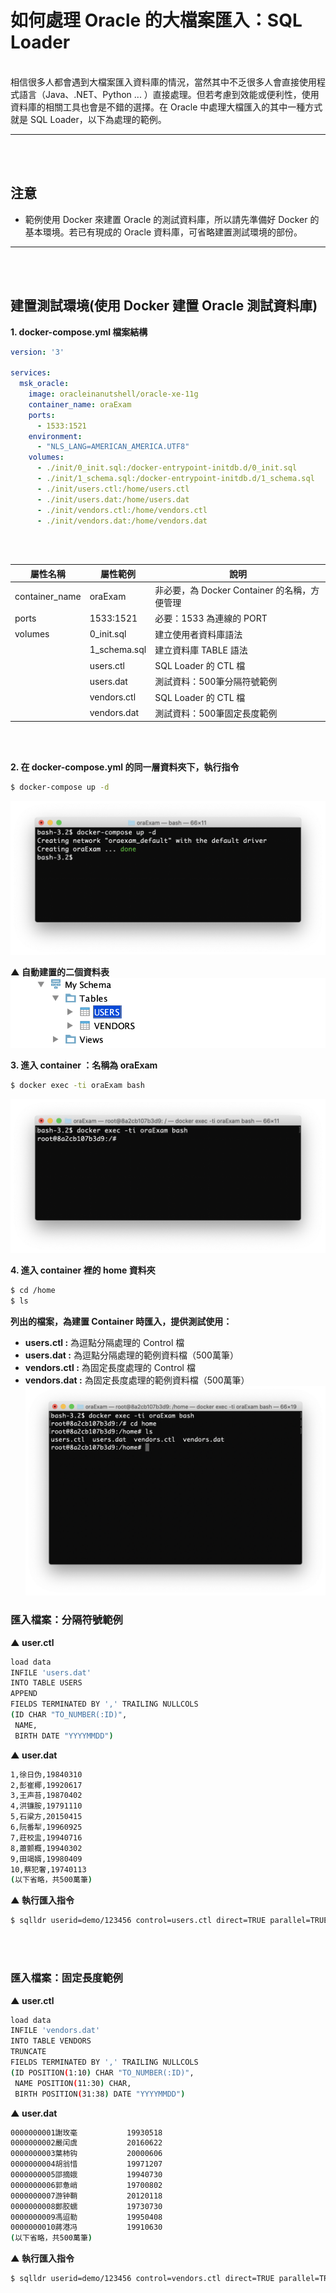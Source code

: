 # 如何處理 Oracle 的大檔案匯入：SQL Loader
<br />
相信很多人都會遇到大檔案匯入資料庫的情況，當然其中不乏很多人會直接使用程式語言（Java、.NET、Python ... ）直接處理。但若考慮到效能或便利性，使用資料庫的相關工具也會是不錯的選擇。在 Oracle 中處理大檔匯入的其中一種方式就是 SQL Loader，以下為處理的範例。

---
<br />
<br />

## 注意

* 範例使用 Docker 來建置 Oracle 的測試資料庫，所以請先準備好 Docker 的基本環境。若已有現成的 Oracle 資料庫，可省略建置測試環境的部份。

---
<br />
<br />

## 建置測試環境(使用 Docker 建置 Oracle 測試資料庫)

**1. docker-compose.yml 檔案結構**
```yml
version: '3'

services: 
  msk_oracle:
    image: oracleinanutshell/oracle-xe-11g
    container_name: oraExam
    ports:
      - 1533:1521
    environment:
      - "NLS_LANG=AMERICAN_AMERICA.UTF8"
    volumes:
      - ./init/0_init.sql:/docker-entrypoint-initdb.d/0_init.sql
      - ./init/1_schema.sql:/docker-entrypoint-initdb.d/1_schema.sql
      - ./init/users.ctl:/home/users.ctl
      - ./init/users.dat:/home/users.dat
      - ./init/vendors.ctl:/home/vendors.ctl
      - ./init/vendors.dat:/home/vendors.dat
    
```
<br />

| 屬性名稱        |屬性範例        | 說明  |
| -------------  | ------------- | ----- |
| container_name | oraExam      | 非必要，為 Docker Container 的名稱，方便管理 |
| ports          | 1533:1521    | 必要：1533 為連線的 PORT |
| volumes      | 0_init.sql | 建立使用者資料庫語法 |
|              | 1_schema.sql | 建立資料庫 TABLE 語法 |
|              | users.ctl  | SQL Loader 的 CTL 檔 |
|              | users.dat  | 測試資料：500筆分隔符號範例 |
|              | vendors.ctl  | SQL Loader 的 CTL 檔 |
|              | vendors.dat  | 測試資料：500筆固定長度範例 |




<br />
<br />


**2. 在 docker-compose.yml 的同一層資料夾下，執行指令**
```sh
$ docker-compose up -d
```
![](img/001.png)  

**▲ 自動建置的二個資料表**
![](img/000.png)

**3. 進入 container ：名稱為 oraExam**
```sh
$ docker exec -ti oraExam bash
```
![](img/002.png)  

**4. 進入 container 裡的 home 資料夾**
```sh
$ cd /home
$ ls
```
**列出的檔案，為建置 Container 時匯入，提供測試使用：**<br />
* **users.ctl :** 為逗點分隔處理的 Control 檔
* **users.dat :** 為逗點分隔處理的範例資料檔（500萬筆）
* **vendors.ctl :** 為固定長度處理的 Control 檔
* **vendors.dat :** 為固定長度處理的範例資料檔（500萬筆）
![](img/003.png)  

### 匯入檔案：分隔符號範例

**▲ user.ctl**
```sh
load data
INFILE 'users.dat'
INTO TABLE USERS
APPEND
FIELDS TERMINATED BY ',' TRAILING NULLCOLS
(ID CHAR "TO_NUMBER(:ID)",
 NAME,
 BIRTH DATE "YYYYMMDD")
```

**▲ user.dat**
```sh
1,徐日伪,19840310
2,彭崔椰,19920617
3,王声苔,19870402
4,洪镰胺,19791110
5,石粱方,20150415
6,阮番犁,19960925
7,莊校盅,19940716
8,蕭颤概,19940302
9,田竭婿,19980409
10,蔡犯奢,19740113
(以下省略，共500萬筆)
```

**▲ 執行匯入指令**
```sh
$ sqlldr userid=demo/123456 control=users.ctl direct=TRUE parallel=TRUE
```

<br />
<br />

### 匯入檔案：固定長度範例

**▲ user.ctl**
```sh
load data
INFILE 'vendors.dat'
INTO TABLE VENDORS
TRUNCATE
FIELDS TERMINATED BY ',' TRAILING NULLCOLS
(ID POSITION(1:10) CHAR "TO_NUMBER(:ID)",
 NAME POSITION(11:30) CHAR,
 BIRTH POSITION(31:38) DATE "YYYYMMDD")
```

**▲ user.dat**
```sh
0000000001謝玫毫           19930518
0000000002嚴闰虞           20160622
0000000003葉柿钩           20000606
0000000004胡翁惜           19971207
0000000005邵摘娥           19940730
0000000006郭惫峭           19700802
0000000007游钟鞘           20120118
0000000008鄭胶蠕           19730730
0000000009馮迢勒           19950408
0000000010蔣港冯           19910630
(以下省略，共500萬筆)
```

**▲ 執行匯入指令**
```sh
$ sqlldr userid=demo/123456 control=vendors.ctl direct=TRUE parallel=TRUE
```
